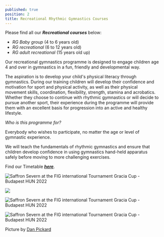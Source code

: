 ```yaml
---
published: true
position: 2
title: Recreational Rhythmic Gymnastics Courses
---
```

Please find all our ***Recreational courses*** below:

* *RG Baby group* (4 to 6 years old)
* *RG recreational* (6 to 12 years old)
* *RG adult recreational* (15 years old up)

Our recreational gymnastics programme is designed to engage children age 4 and over in gymnastics in a fun, friendly and developmental way.

The aspiration is to develop your child's physical literacy through gymnastics. During our training children will develop their confidence and motivation for sport and physical activity, as well as their physical movement skills, coordination, flexibility, strength, stamina and acrobatics. Whether they choose to continue with rhythmic gymnastics or will decide to pursue another sport, their experience during the programme will provide them with an excellent basis for progression into an active and healthy lifestyle.

*Who is this programme for?*

Everybody who wishes to participate, no matter the age or level of gymnastic experience. 

We will teach the fundamentals of rhythmic gymnastics and ensure that children develop confidence in using gymnastics hand-held apparatus safely before moving to more challenging exercises.

Find our Timetable ***[here](https://www.rhythmicexcellence.london/timetable)***.

![Saffron Severn at the FIG international Tournament Gracia Cup - Budapest HUN 2022](/assets/b2b27c97-94a5-4bb2-b3fb-86a1b7bf0fcd_original.jpeg)

![](/assets/dan_3098.jpg)

![Saffron Severn at the FIG international Tournament Gracia Cup - Budapest HUN 2022](/assets/b2b27c97-94a5-4bb2-b3fb-86a1b7bf0fcd_original.jpeg)

![Saffron Severn at the FIG international Tournament Gracia Cup - Budapest HUN 2022](/assets/b2b27c97-94a5-4bb2-b3fb-86a1b7bf0fcd_original.jpeg)

Picture by [](https://www.instagram.com/gbswimstars_gbdancestars/?hl=en)[Dan Pickard](http://danpickard.com/)
